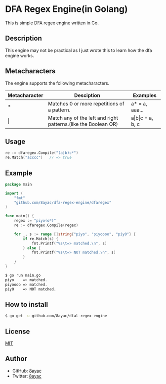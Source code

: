 # DFA Regex Engine(in Golang)
This is simple DFA regex engine written in Go.

## Description
This engine may not be practical as I just wrote this to learn how the dfa engine works.

## Metacharacters
The engine supports the following metacharacters.

|Metacharacter|Desciption|Examples|
|---|---|---|
|*|Matches 0 or more repetitions of a pattern.|a* = a, aaa...|
|&#x7C;|Match any of the left and right patterns.(like the Boolean OR)|a&#x7c;b&#x7c;c = a, b, c|

## Usage
```go
re := dfaregex.Compile("(a|b)c*")
re.Match("acccc")   // => true
```

## Example
```go
package main

import (
	"fmt"
	"github.com/8ayac/dfa-regex-engine/dfaregex"
)

func main() {
	regex := "piyo(o*)"
	re := dfaregex.Compile(regex)

	for _, s := range []string{"piyo", "piyoooo", "piy0"} {
		if re.Match(s) {
			fmt.Printf("%s\t=> matched.\n", s)
		} else {
			fmt.Printf("%s\t=> NOT matched.\n", s)
		}
	}
}
```

```sh
$ go run main.go
piyo	=> matched.
piyoooo	=> matched.
piy0	=> NOT matched.
```

## How to install
```sh
$ go get -u github.com/8ayac/dfal-regex-engine
```

## License
[MIT](https://github.com/8ayac/dfa-regex-engine/blob/master/LICENSE)

## Author
- GitHub: [8ayac](https://github.com/8ayac)
- Twitter: [8ayac](https://twitter.com/8ayac)
